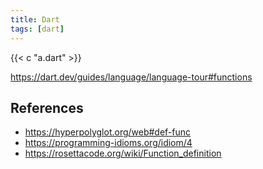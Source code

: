 ```yaml
---
title: Dart
tags: [dart]
---
```


{{< c "a.dart" >}}

<https://dart.dev/guides/language/language-tour#functions>

## References

- <https://hyperpolyglot.org/web#def-func>
- <https://programming-idioms.org/idiom/4>
- <https://rosettacode.org/wiki/Function_definition>

